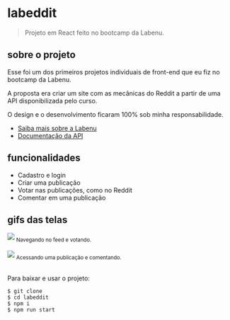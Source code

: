 # labeddit

> Projeto em React feito no bootcamp da Labenu.

## sobre o projeto

Esse foi um dos primeiros projetos individuais de front-end que eu fiz no bootcamp da Labenu.

A proposta era criar um site com as mecânicas do Reddit a partir de uma API disponibilizada pelo curso.

O design e o desenvolvimento ficaram 100% sob minha responsabilidade.

- [Saiba mais sobre a Labenu](https://labenu.com.br)
- [Documentação da API](https://documenter.getpostman.com/view/7549981/SW7T9XRj#f5511f34-cf73-48bc-af2b-c95915b72a47)

## funcionalidades

- Cadastro e login
- Criar uma publicação
- Votar nas publicações, como no Reddit
- Comentar em uma publicação

## gifs das telas

<img src="https://media.giphy.com/media/XOBBsz6s9XZUfowlrq/giphy.gif">
<sub>Navegando no feed e votando.</sub>

<br/>
<br/>
<img src="https://media.giphy.com/media/AhjtmcrDRNHounh3er/giphy.gif">
<sub>Acessando uma publicação e comentando.</sub>

<br/>
<br/>

Para baixar e usar o projeto:

```
$ git clone
$ cd labeddit
$ npm i
$ npm run start
```
